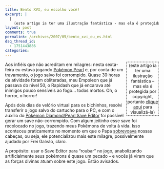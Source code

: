 ```yaml
---
title: Bento XVI, eu escolho você!
excerpt: |
  |
    (este artigo ia ter uma ilustração fantástica - mas ela é protegida por copyright, portanto clique aqui para visualizá-la)Aos infiéis que não acreditam em milagres: nesta sexta-feira eu estava jogando Pokémon Pearl e, por conta de um travamento, o jogo...
layout: post
comments: true
permalink: /archives/2007/05/bento_xvi_eu_es.html
dsq_thread_id:
  - 1751443886
categories:
---
```

<div class="mensagem" style="text-align: center; float:right; border:1px dashed; width:100px; margin-left:2px; padding:2px ">
  (este artigo ia ter uma ilustração fantástica &#8211; mas ela é protegida por copyright, portanto <a  href="http://www.cartoonstock.com/blowup.asp?imageref=dco0012&#038;artist=Cooney,+David&#038;topic=pope+">clique aqui</a> para visualizá-la)
</div>

Aos infiéis que não acreditam em milagres: nesta sexta-feira eu estava jogando [Pokémon Pearl][1] e, por conta de um travamento, o jogo salvo foi corrompido. Quase 30 horas de atividade foram obliteradas, meu Empoleon que já passava do nível 50, o Rapidash que já encarava até inimigos pouco sensíveis ao fogo&#8230; todos mortos. Oh, o horror, o horror!

Após dois dias de velório virtual para os bichinhos, resolvi transferir o jogo salvo do cartucho para o PC, e com o auxílio do [Pokemon Diamond/Pearl Save Editor][2] foi possível gerar um save não-corrompido. Com algum jeitinho esse save foi recolocado no jogo, trazendo meus Pokémons de volta à vida. Isso aconteceu praticamente no momento em que o Papa [sobrevoava][3] nossas cabeças, ou seja, ele potencializou mais este milagre, possivelmente ajudado por Frei Galvão, claro.

A propósito: usar o Save Editor para &#8220;roubar&#8221; no jogo, anabolizando artificialmente seus pokémons é quase um pecado &#8211; e vocês já viram que as forças divinas atuam sobre este jogo. Estão avisados.

 [1]: http://en.wikipedia.org/wiki/Pok%C3%A9mon_Diamond_and_Pearl
 [2]: http://www.ds-scene.net/forum/forum.php?topic=2938&#038;page=16#153
 [3]: http://noticias.cancaonova.com/noticia.php?id=231082